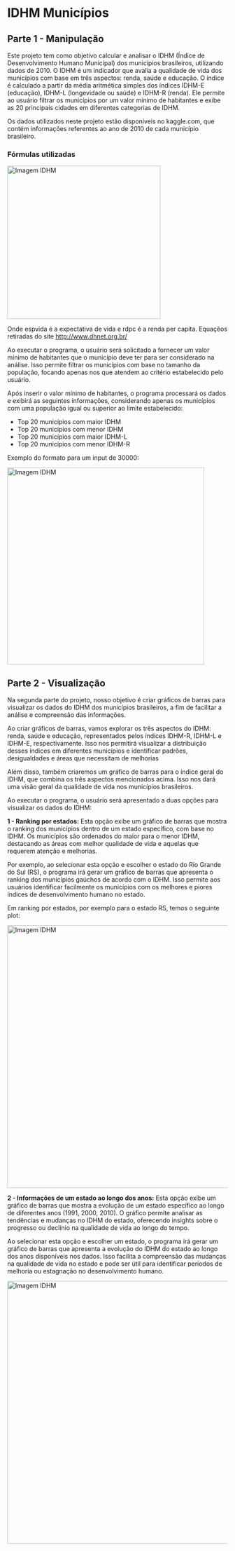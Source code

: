 # IDHM Municípios
## Parte 1 - Manipulação
Este projeto tem como objetivo calcular e analisar o IDHM (Índice de Desenvolvimento Humano Municipal) dos municípios brasileiros, utilizando dados de 2010. O IDHM é um indicador que avalia a qualidade de vida dos municípios com base em três aspectos: renda, saúde e educação. O índice é calculado a partir da média aritmética simples dos índices IDHM-E (educação), IDHM-L (longevidade ou saúde) e IDHM-R (renda). Ele permite ao usuário filtrar os municípios por um valor mínimo de habitantes e exibe as 20 principais cidades em diferentes categorias de IDHM.

Os dados utilizados neste projeto estão disponíveis no kaggle.com, que contém informações referentes ao ano de 2010 de cada município brasileiro.


### Fórmulas utilizadas

<img src="https://user-images.githubusercontent.com/101146083/236711198-50d878dc-1a46-435a-b9db-7589c41fb570.png" alt="Imagem IDHM" width="350"/>

Onde espvida é a expectativa de vida e rdpc é a renda per capita. Equaçẽos retiradas do site http://www.dhnet.org.br/

Ao executar o programa, o usuário será solicitado a fornecer um valor mínimo de habitantes que o município deve ter para ser considerado na análise. Isso permite filtrar os municípios com base no tamanho da população, focando apenas nos que atendem ao critério estabelecido pelo usuário.

Após inserir o valor mínimo de habitantes, o programa processará os dados e exibirá as seguintes informações, considerando apenas os municípios com uma população igual ou superior ao limite estabelecido:

+ Top 20 municípios com maior IDHM
+ Top 20 municípios com menor IDHM
+ Top 20 municípios com maior IDHM-L
+ Top 20 municípios com menor IDHM-R

Exemplo do formato para um input de 30000:

<img src="https://user-images.githubusercontent.com/101146083/236715009-52211d7c-657f-4f38-b798-af8b457d7c5c.png" alt="Imagem IDHM" width="450"/> 


## Parte 2 - Visualização
Na segunda parte do projeto, nosso objetivo é criar gráficos de barras para visualizar os dados do IDHM dos municípios brasileiros, a fim de facilitar a análise e compreensão das informações.

Ao criar gráficos de barras, vamos explorar os três aspectos do IDHM: renda, saúde e educação, representados pelos índices IDHM-R, IDHM-L e IDHM-E, respectivamente. Isso nos permitirá visualizar a distribuição desses índices em diferentes municípios e identificar padrões, desigualdades e áreas que necessitam de melhorias

Além disso, também criaremos um gráfico de barras para o índice geral do IDHM, que combina os três aspectos mencionados acima. Isso nos dará uma visão geral da qualidade de vida nos municípios brasileiros.

Ao executar o programa, o usuário será apresentado a duas opções para visualizar os dados do IDHM:

**1 - Ranking por estados:** Esta opção exibe um gráfico de barras que mostra o ranking dos municípios dentro de um estado específico, com base no IDHM. Os municípios são ordenados do maior para o menor IDHM, destacando as áreas com melhor qualidade de vida e aquelas que requerem atenção e melhorias.

Por exemplo, ao selecionar esta opção e escolher o estado do Rio Grande do Sul (RS), o programa irá gerar um gráfico de barras que apresenta o ranking dos municípios gaúchos de acordo com o IDHM. Isso permite aos usuários identificar facilmente os municípios com os melhores e piores índices de desenvolvimento humano no estado.


Em ranking por estados, por exemplo para o estado RS, temos o seguinte plot:

<img src="https://user-images.githubusercontent.com/101146083/236712846-924a3a01-8ef9-4712-a38e-85c89706cd38.png" alt="Imagem IDHM" width="600"/>


**2 - Informações de um estado ao longo dos anos:** Esta opção exibe um gráfico de barras que mostra a evolução de um estado específico ao longo de diferentes anos (1991, 2000, 2010). O gráfico permite analisar as tendências e mudanças no IDHM do estado, oferecendo insights sobre o progresso ou declínio na qualidade de vida ao longo do tempo.

Ao selecionar esta opção e escolher um estado, o programa irá gerar um gráfico de barras que apresenta a evolução do IDHM do estado ao longo dos anos disponíveis nos dados. Isso facilita a compreensão das mudanças na qualidade de vida no estado e pode ser útil para identificar períodos de melhoria ou estagnação no desenvolvimento humano.

<img src="https://user-images.githubusercontent.com/101146083/236713729-c7fd2289-b3de-4681-89c7-a90870f015f5.png" alt="Imagem IDHM" width="600"/>


